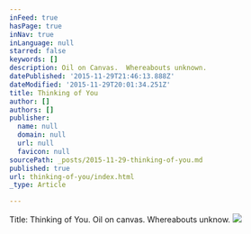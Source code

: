 ```yaml
---
inFeed: true
hasPage: true
inNav: true
inLanguage: null
starred: false
keywords: []
description: Oil on Canvas.  Whereabouts unknown.
datePublished: '2015-11-29T21:46:13.888Z'
dateModified: '2015-11-29T20:01:34.251Z'
title: Thinking of You
author: []
authors: []
publisher:
  name: null
  domain: null
  url: null
  favicon: null
sourcePath: _posts/2015-11-29-thinking-of-you.md
published: true
url: thinking-of-you/index.html
_type: Article

---
```

Title:  Thinking of You.  Oil on canvas.  Whereabouts unknow.
![](https://the-grid-user-content.s3-us-west-2.amazonaws.com/e918e32d-3800-408f-91f0-0392cea02d03.jpg)
